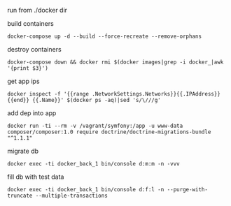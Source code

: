 run from ./docker dir

build containers

```
docker-compose up -d --build --force-recreate --remove-orphans
```

destroy containers

```
docker-compose down && docker rmi $(docker images|grep -i docker_|awk '{print $3}')
```

get app ips

```
docker inspect -f '{{range .NetworkSettings.Networks}}{{.IPAddress}}{{end}} {{.Name}}' $(docker ps -aq)|sed 's/\///g'
```

add dep into app

```
docker run -ti --rm -v /vagrant/symfony:/app -u www-data composer/composer:1.0 require doctrine/doctrine-migrations-bundle "^1.1.1"
```

migrate db

```
docker exec -ti docker_back_1 bin/console d:m:m -n -vvv
```

fill db with test data

```
docker exec -ti docker_back_1 bin/console d:f:l -n --purge-with-truncate --multiple-transactions
```
